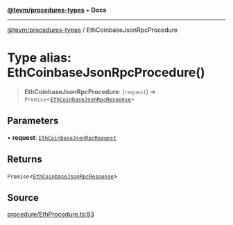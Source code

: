 [**@tevm/procedures-types**](../README.md) • **Docs**

***

[@tevm/procedures-types](../globals.md) / EthCoinbaseJsonRpcProcedure

# Type alias: EthCoinbaseJsonRpcProcedure()

> **EthCoinbaseJsonRpcProcedure**: (`request`) => `Promise`\<[`EthCoinbaseJsonRpcResponse`](EthCoinbaseJsonRpcResponse.md)\>

## Parameters

• **request**: [`EthCoinbaseJsonRpcRequest`](EthCoinbaseJsonRpcRequest.md)

## Returns

`Promise`\<[`EthCoinbaseJsonRpcResponse`](EthCoinbaseJsonRpcResponse.md)\>

## Source

[procedure/EthProcedure.ts:93](https://github.com/evmts/tevm-monorepo/blob/main/packages/procedures-types/src/procedure/EthProcedure.ts#L93)
